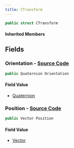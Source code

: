 ```yaml
---
title: CTransform
---
```


```csharp
public struct CTransform
```

#### Inherited Members

## Fields

### **Orientation** - [Source Code](https://github.com/swiftly-solution/swiftlys2/blob/main/managed/src/SwiftlyS2.Shared/Natives/Structs/CTransform.cs#L15)

```csharp
public Quaternion Orientation
```

#### Field Value

- [Quaternion](/docs/api/shared/natives/quaternion)

### **Position** - [Source Code](https://github.com/swiftly-solution/swiftlys2/blob/main/managed/src/SwiftlyS2.Shared/Natives/Structs/CTransform.cs#L9)

```csharp
public Vector Position
```

#### Field Value

- [Vector](/docs/api/shared/natives/vector)


